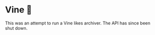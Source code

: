 # Vine :green_heart:

This was an attempt to run a Vine likes archiver. The API has since been shut down.
